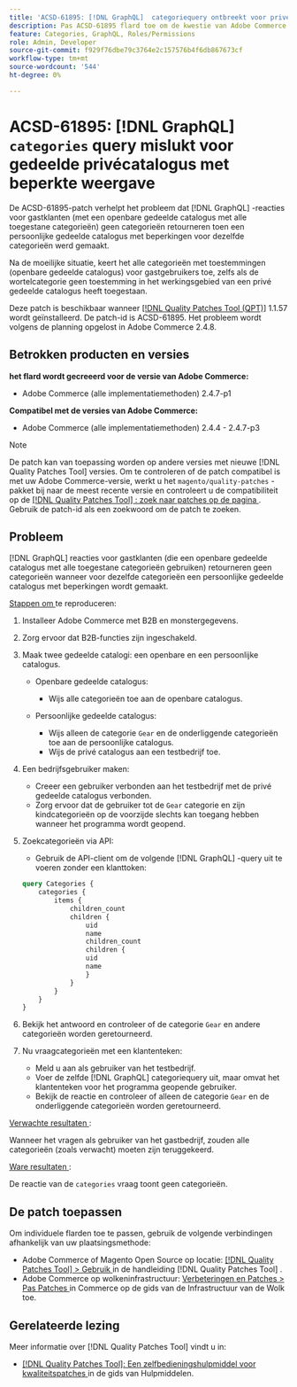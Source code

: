```yaml
---
title: 'ACSD-61895: [!DNL GraphQL]  categoriequery ontbreekt voor privé gedeelde catalogus met beperkte mening'
description: Pas ACSD-61895 flard toe om de kwestie van Adobe Commerce te bevestigen waar  [!DNL GraphQL]  reacties voor gastklanten (die een openbare gedeelde catalogus met alle toegestane categorieën gebruiken) geen categorieën terugbrachten toen een privé gedeelde catalogus met beperkingen voor de zelfde categorieën werd gecreeerd.
feature: Categories, GraphQL, Roles/Permissions
role: Admin, Developer
source-git-commit: f929f76dbe79c3764e2c157576b4f6db867673cf
workflow-type: tm+mt
source-wordcount: '544'
ht-degree: 0%

---
```



# ACSD-61895: [!DNL GraphQL] `categories` query mislukt voor gedeelde privécatalogus met beperkte weergave

De ACSD-61895-patch verhelpt het probleem dat [!DNL GraphQL] -reacties voor gastklanten (met een openbare gedeelde catalogus met alle toegestane categorieën) geen categorieën retourneren toen een persoonlijke gedeelde catalogus met beperkingen voor dezelfde categorieën werd gemaakt.

Na de moeilijke situatie, keert het alle categorieën met toestemmingen (openbare gedeelde catalogus) voor gastgebruikers toe, zelfs als de wortelcategorie geen toestemming in het werkingsgebied van een privé gedeelde catalogus heeft toegestaan.

Deze patch is beschikbaar wanneer [[!DNL Quality Patches Tool (QPT)]](/help/tools/quality-patches-tool/quality-patches-tool-to-self-serve-quality-patches.md) 1.1.57 wordt geïnstalleerd. De patch-id is ACSD-61895. Het probleem wordt volgens de planning opgelost in Adobe Commerce 2.4.8.

## Betrokken producten en versies

**het flard wordt gecreeerd voor de versie van Adobe Commerce:**

* Adobe Commerce (alle implementatiemethoden) 2.4.7-p1

**Compatibel met de versies van Adobe Commerce:**

* Adobe Commerce (alle implementatiemethoden) 2.4.4 - 2.4.7-p3

>[!NOTE]
>
>De patch kan van toepassing worden op andere versies met nieuwe [!DNL Quality Patches Tool] versies. Om te controleren of de patch compatibel is met uw Adobe Commerce-versie, werkt u het `magento/quality-patches` -pakket bij naar de meest recente versie en controleert u de compatibiliteit op de [[!DNL Quality Patches Tool] : zoek naar patches op de pagina ](https://experienceleague.adobe.com/tools/commerce-quality-patches/index.html?lang=nl-NL) . Gebruik de patch-id als een zoekwoord om de patch te zoeken.

## Probleem

[!DNL GraphQL] reacties voor gastklanten (die een openbare gedeelde catalogus met alle toegestane categorieën gebruiken) retourneren geen categorieën wanneer voor dezelfde categorieën een persoonlijke gedeelde catalogus met beperkingen wordt gemaakt.

<u> Stappen om </u> te reproduceren:

1. Installeer Adobe Commerce met B2B en monstergegevens.
1. Zorg ervoor dat B2B-functies zijn ingeschakeld.
1. Maak twee gedeelde catalogi: een openbare en een persoonlijke catalogus.

   * Openbare gedeelde catalogus:

      * Wijs alle categorieën toe aan de openbare catalogus.

   * Persoonlijke gedeelde catalogus:

      * Wijs alleen de categorie `Gear` en de onderliggende categorieën toe aan de persoonlijke catalogus.
      * Wijs de privé catalogus aan een testbedrijf toe.

1. Een bedrijfsgebruiker maken:

   * Creeer een gebruiker verbonden aan het testbedrijf met de privé gedeelde catalogus verbonden.
   * Zorg ervoor dat de gebruiker tot de `Gear` categorie en zijn kindcategorieën op de voorzijde slechts kan toegang hebben wanneer het programma wordt geopend.

1. Zoekcategorieën via API:

   * Gebruik de API-client om de volgende [!DNL GraphQL] -query uit te voeren zonder een klanttoken:

   ```graphql
   query Categories { 
       categories { 
           items { 
               children_count 
               children { 
                   uid 
                   name 
                   children_count 
                   children { 
                   uid 
                   name 
                   } 
               } 
           } 
       } 
   }
   ```

1. Bekijk het antwoord en controleer of de categorie `Gear` en andere categorieën worden geretourneerd.
1. Nu vraagcategorieën met een klantenteken:

   * Meld u aan als gebruiker van het testbedrijf.
   * Voer de zelfde [!DNL GraphQL] categoriequery uit, maar omvat het klantenteken voor het programma geopende gebruiker.
   * Bekijk de reactie en controleer of alleen de categorie `Gear` en de onderliggende categorieën worden geretourneerd.


<u> Verwachte resultaten </u>:

Wanneer het vragen als gebruiker van het gastbedrijf, zouden alle categorieën (zoals verwacht) moeten zijn teruggekeerd.

<u> Ware resultaten </u>:

De reactie van de `categories` vraag toont geen categorieën.

## De patch toepassen

Om individuele flarden toe te passen, gebruik de volgende verbindingen afhankelijk van uw plaatsingsmethode:

* Adobe Commerce of Magento Open Source op locatie: [[!DNL Quality Patches Tool]  > Gebruik ](/help/tools/quality-patches-tool/usage.md) in de handleiding [!DNL Quality Patches Tool] .
* Adobe Commerce op wolkeninfrastructuur: [ Verbeteringen en Patches > Pas Patches ](https://experienceleague.adobe.com/docs/commerce-cloud-service/user-guide/develop/upgrade/apply-patches.html?lang=nl-NL) in Commerce op de gids van de Infrastructuur van de Wolk toe.


## Gerelateerde lezing

Meer informatie over [!DNL Quality Patches Tool] vindt u in:

* [[!DNL Quality Patches Tool]: Een zelfbedieningshulpmiddel voor kwaliteitspatches ](/help/tools/quality-patches-tool/quality-patches-tool-to-self-serve-quality-patches.md) in de gids van Hulpmiddelen.


